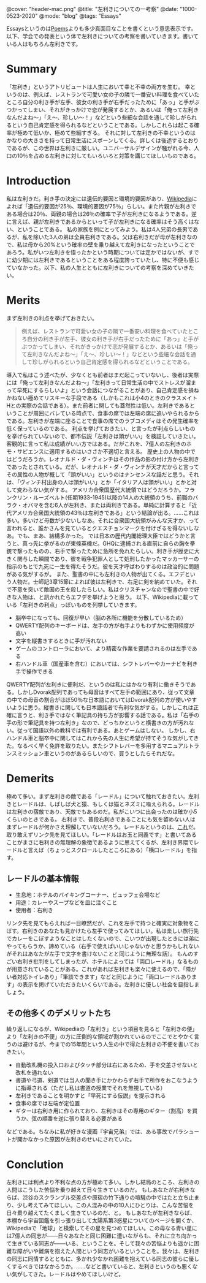 @cover: "header-mac.png"
@title: "左利きについての一考察"
@date: "1000-0523-2020"
@mode: "blog"
@tags: "Essays"

Essaysというのは[Poems](https://mamoruitoi.github.io/tags/poems)よりも多少真面目なことを書くという意思表示です。以下、学会での発表という体で左利きについての考察を書いていきます。書いている人はもちろん左利きです。

# Summary
「左利き」というアトリビュートは人生において幸と不幸の両方を生む。
幸というのは、例えば、レストランで可愛い女の子の隣で一番安い料理を食べていたところ自分の利き手が左手、彼女の利き手が右手だったために「あっ」と手がぶつかってしまい、それがきっかけで恋が発展するとか、あるいは「俺って左利きなんだよね〜」「え〜、珍しい〜！」などという些細な会話を通して珍しがられるという自己肯定感を得られるなどということである。しかしこれらは起こる確率が極めて低いか、極めて些細すぎる。
それに対して左利きの不幸というのはかなりの大きさを持って日常生活にスポーンしてくる。詳しくは後述するとおりであるが、この世界は左利きに厳しい。ユニバーサルデザインが騒がれる今、人口の10％を占める左利きに対してもいろいろと対策を講じてほしいものである。

# Introduction
私は左利きだ。利き手の決定には遺伝的要因と環境的要因があり、[Wikipedia](https://ja.wikipedia.org/wiki/左利き)によれば「遺伝的要因が25％、環境的要因が75％」らしい。また片親が左利きである場合は20％、両親の場合は26％の確率で子が左利きになるようである。逆に言えば、親が左利きであるからといって子が左利きになる確率はそう高くはない、ということである。
私の家族を例にとってみよう。私は4人兄弟の長男であるが、私を除いた3人の弟は全員右利きである。父は右利きだが母が左利きなので、私は母から20%という確率の壁を乗り越えて左利きになったということであろう。私がいつ左利きを悟ったかという時期については定かではないが、すでに幼少期には左利きであるということをある程度誇っていたし、特に不便も感じていなかった。以下、私の人生とともに左利きについての考察を深めていきたい。

# Merits
まず左利きの利点を挙げておきたい。

> 例えば、レストランで可愛い女の子の隣で一番安い料理を食べていたところ自分の利き手が左手、彼女の利き手が右手だったために「あっ」と手がぶつかってしまい、それがきっかけで恋が発展するとか、あるいは「俺って左利きなんだよね〜」「え〜、珍しい〜！」などという些細な会話を通して珍しがられるという自己肯定感を得られるなどということである。

導入で私はこう述べたが、少なくとも前者はまだ起こっていないし、後者は実際には「俺って左利きなんだよね〜」「左利きって日常生活の中でストレスが溜まって早死にするらしいよ」という会話につながることがあり、自己肯定感を損ねかねない極めてリスキーな手段である（しかもこれは小4のときのクラスメイトHとの実際の会話である）。また前者に関しても蓋然性は低い。左利きであるということが周囲にバレている時点で、食事の席では左端の席に追いやられるからである。左利きが左端に座ることで食事の席でのラブコメディはその発生確率を低く保っているのである。
利点を挙げておきたい、と言ったが利点らしいものを挙げられていないので、都市伝説「左利きは頭がいい」を検証していきたい。
客観的に言って私は成績がいい方ではある。だがこれを、7億人の左利きのホモ・サピエンスに適用するのはいささか不適切と言える。
歴史上の人物の中ではどうだろうか。レオナルド・ダ・ヴィンチはその作品の影の付け方から左利きであったとされている。だが、レオナルド・ダ・ヴィンチが天才だからと言ってその属性の人物が概して「頭がいい」というのはナンセンスな話だと思う。それは、「ヴィンチ村出身の人は頭がいい」とか「イタリア人は頭がいい」とかと対して変わらない気がする。
アメリカ合衆国歴代大統領ではどうだろうか。フランクリン・ルーズベルト(任期1933-1945)以降の14人の大統領のうち、前職のバラク・オバマを含む6人が左利き、または両利きである。単純に計算すると「近代アメリカ合衆国大統領の43％は左利きである」という結論が出る。……これは多い。多いけど母数が少ないしなあ。それに合衆国大統領がみんな天才か、って言われると、誰かさんを見ているとクエスチョンマークを付けざるを得ないしなあ。でも、まあ、結構多かった。
では日本の歴代内閣総理大臣ではどうかと言うと、真っ先に挙がるのが東條英機だ。GHQに逮捕される直前に自らの胸を拳銃で撃ったものの、右手で撃ったために急所を免れたらしい。利き手が歴史に大きく関与した瞬間であり、彼を戦争犯罪人として処刑したかったマッカーサーの指示のもとで九死に一生を得たそうだ。彼を天才呼ばわりするのは政治的に問題がある気がするが。
また、聖書の中にも左利きの人物が出てくる。エフデという人物だ。士師記3章15節によれば彼は左利きで、右足に剣を納めていた。それで不意を突いて敵国の王を殺したらしい。私はクリスチャンなので聖書の中で好きな人物は、と訊かれたらエフデを挙げようと思う。
以下、Wikipediaに載っている「左利きの利点」っぽいものを列挙していきます。

- 脳卒中になっても、回復が早い（脳の各所に機能を分散しているため）
- QWERTY配列のキーボードは、左手の方が右手よりもわずかに使用頻度が高い
- 文字を縦書きするときに手が汚れない
- ゲームのコントローラにおいて、より精密な作業を要請されるのは左手である
- 右ハンドル車（国産車を含む）においては、シフトレバーやカーナビを利き手で操作できる

QWERTY配列が左利きに便利だ、というのは私にはかなり有利に働きそうである。しかしDvorak配列であっても母音はすべて左手の範囲にあり、従って文章の中での母音の割合がほぼ50％な日本語においてはDvorak配列の方が使いやすいように思う。縦書きに関しても日本語話者で有利な気がする。しかしこれは正確に言うと、利き手ではなく筆記具の持ち方が影響する話である。私は「右手の手の形で筆記具を持つ左利き」なので、どっちかというと横書きの方が汚れない。従って国語以外の教科では有利である。あとゲームはしない。
しかし、右ハンドル車と脳卒中に関してはこれから先の人生に希望が持てそうな気がしてきた。なるべく早く免許を取りたい。またシフトレバーを多用するマニュアルトランスミッション車というのがあるらしいので、買うとしたらそれだな。

# Demerits
極めて多い。まず左利きの敵である「レードル」について触れておきたい。左利きとレードルは、しばしば犬と猿、もしくは猫とネズミに喩えられる。レードルは左利きの宿敵であり、天敵でもあるのだ。私がこいつに出会ったのは確か小5くらいのときである。
右利きで、普段右利きであることにも気を留めない人はまずレードルが何かさえ理解していないだろう。レードルというのは、[これ](https://ft8.org/ladle/)だ。取り敢えずリンク先を見てほしい。「レードルはお玉と同義です」と書いてあることがまさに右利きの無理解の象徴であるように思えてくるが、左利き界隈でレードルと言えば（ちょっとスクロールしたところにある）「横口レードル」を指す。
## レードルの基本情報

- 生息地：ホテルのバイキングコーナー、ビュッフェ会場など
- 用途：カレーやスープなどを皿に注ぐこと
- 使用者：右利き

リンク先を見てもらえれば一目瞭然だが、これを左手で持つと確実に対象物をこぼす。右利きのあなたも見かけたら左手で使ってみてほしい。私は楽しい旅行先でカレーをこぼすようなことはしたくないので、こいつが出現したときには弟にやってもらうか、諦めている（右手で使えばいいじゃないかと思うかもしれないがそれはあなたが左手で文字を書けないことと同じように無理な話）。
もんのすごい右利き批判をしてしまったが、ホテルによっては「両口レードル」なるものが用意されていることがある。これがあれば左利きも楽々に使えるので、「障がい者対応トイレあり」「筆談できます」などと同じように「両口レードルあります」の表示を掲げていただきたいくらいである。左利きに優しい社会を目指しましょう。
## その他多くのデメリットたち
繰り返しになるが、Wikipediaの「左利き」という項目を見ると「左利きの便」より「左利きの不便」の方に圧倒的な領域が割かれているのでここでとやかく言うのは避けるが、今までの15年間という人生の中で得た左利きの不便を書いておきたい。

- 自動改札機の投入口およびタッチ部分は右にあるため、手を交差させないと改札を通れない
- 書道や弓道、剣道では当人の聞き手にかかわらず右手で所作をおこなうように指導される（ただし私は書道の授業でそれを無視している）
- 左利きであることを明かすと「早死にする仮説」を提示される
- 食事の席では左端が定位置
- ギターは右利き用に作られており、左利きはその専用のギター（割高）を買うか、弦の順番を逆に張り替える必要がある

などである。ちなみに私が好きな漫画『宇宙兄弟』では、ある事故でパラシュートが開かなかった原因が左利きのせいにされていた。

# Conclution
左利きには利点より不利な点の方が極めて多い。しかし結局のところ、左利きの人間はこうした苦悩を乗り越えて日々生きているのだ。
もしあなたが右利きならば、渋谷のスクランブル交差点や原宿の竹下通りの喧騒の中ではたと立ち止まり、少し考えてみてほしい。この人混みの中の10人にひとりは、こんな苦悩を日々乗り越えてたくましく生きているのだ、と。
もしあなたが左利きならば、本棚から宇宙図鑑を引っ張り出して太陽系第3惑星についてのページを開くか、Wikipediaで「地球」と検索してその星を見つめてほしい。この母なる青い星には7億人の同志が——日々あなたと同じ困難に遭いながらも、それに立ち向かって生きている同志が——いる、ということを。そして我々の苦悩よりも遥かに困難な障がいや難病を抱えた人間という同志がいるということを。我々は、左利きの同志に同情するとともに、多かれ少なかれ困難を抱えている同志の彼らに優しくするべきではなかろうか。……などと書いていると、左利きというのも悪くない気がしてきた。レードルはやめてほしいけど。